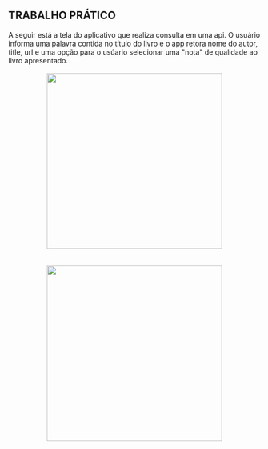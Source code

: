 ## TRABALHO PRÁTICO 
<Div>A seguir está a tela do aplicativo que realiza consulta em uma api. O usuário informa uma palavra contida no
  título do livro e o app retora nome do autor, title, url e uma opção para o usúario selecionar uma "nota" de qualidade ao livro 
  apresentado.
</Div>
</br>
<Div align="center">
  <Img src="https://github.com/SilasRSA/Mobile-ap2/assets/79548192/0009d766-757d-462f-9677-e1261f7098b8" width="350">
</Div>
</br>
</br>
<Div align="center">
  <Img src="https://github.com/SilasRSA/Mobile-ap2/assets/79548192/f155e05d-0c93-4f47-a0e9-f1a5e4651b00" width="350">
</Div>




